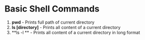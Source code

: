 # Basic Shell Commands
1. **pwd** - Prints full path of current directory
2. **ls [directory]** - Prints all content of a current directory
3. **ls -l ** - Prints all content of a current directory in long format
